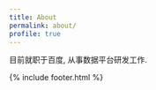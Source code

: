 ```yaml
---
title: About
permalink: about/
profile: true
---
```


目前就职于百度, 从事数据平台研发工作.


{% include footer.html %}
